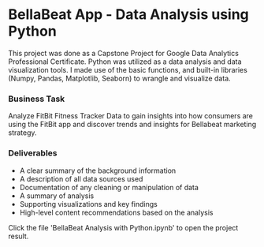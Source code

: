# BellaBeat App - Data Analysis using Python
This project was done as a Capstone Project for Google Data Analytics Professional Certificate. Python was utilized as a data analysis and data visualization tools. I made use of the basic functions, and built-in libraries (Numpy, Pandas, Matplotlib, Seaborn) to wrangle and visualize data. 

### Business Task
Analyze FitBit Fitness Tracker Data to gain insights into how consumers are using the FitBit app and discover trends and insights for Bellabeat marketing strategy.

### Deliverables
+ A clear summary of the background information
+ A description of all data sources used
+ Documentation of any cleaning or manipulation of data
+ A summary of analysis
+ Supporting visualizations and key findings
+ High-level content recommendations based on the analysis

Click the file 'BellaBeat Analysis with Python.ipynb' to open the project result.
